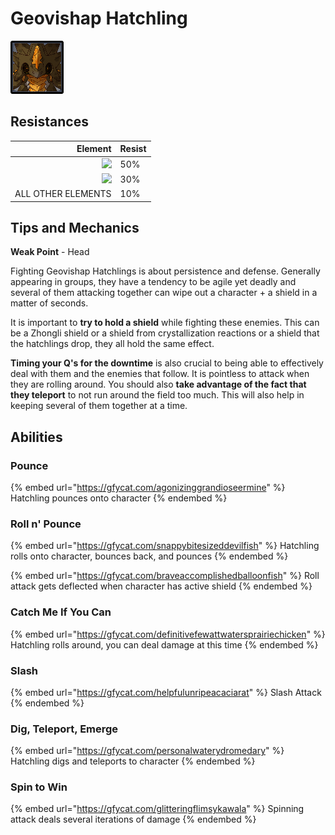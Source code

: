 # Geovishap Hatchling

![](../../.gitbook/assets/geovishap-young-.jpg)

## Resistances

|                                                                                                                                                                                                    Element | Resist |
| ---------------------------------------------------------------------------------------------------------------------------------------------------------------------------------------------------------: | ------ |
|    ![](https://firebasestorage.googleapis.com/v0/b/gitbook-28427.appspot.com/o/assets%2F-MVAGyyACcSzyzfmgy7f%2Fsync%2Fcb0b6d83e3899b9d4310fb78ce58ccad28b8c839.png?generation=1615182626007947\&alt=media) | 50%    |
| ​​​![](https://firebasestorage.googleapis.com/v0/b/gitbook-28427.appspot.com/o/assets%2F-MVAGyyACcSzyzfmgy7f%2Fsync%2F7db8ec0e8a47656e2367909ab5d65aa19effb930.png?generation=1615182626144273\&alt=media) | 30%    |
|                                                                                                                                                                                         ALL OTHER ELEMENTS | 10%    |

## Tips and Mechanics

**Weak Point** - Head

Fighting Geovishap Hatchlings is about persistence and defense. Generally appearing in groups, they have a tendency to be agile yet deadly and several of them attacking together can wipe out a character + a shield in a matter of seconds.&#x20;

It is important to **try to hold a shield** while fighting these enemies. This can be a Zhongli shield or a shield from crystallization reactions or a shield that the hatchlings drop, they all hold the same effect.

**Timing your Q's for the downtime** is also crucial to being able to effectively deal with them and the enemies that follow. It is pointless to attack when they are rolling around. You should also **take advantage of the fact that they teleport** to not run around the field too much. This will also help in keeping several of them together at a time.

## Abilities

### Pounce

{% embed url="https://gfycat.com/agonizinggrandioseermine" %}
Hatchling pounces onto character
{% endembed %}

### Roll n' Pounce

{% embed url="https://gfycat.com/snappybitesizeddevilfish" %}
Hatchling rolls onto character, bounces back, and pounces
{% endembed %}

{% embed url="https://gfycat.com/braveaccomplishedballoonfish" %}
Roll attack gets deflected when character has active shield
{% endembed %}

### Catch Me If You Can

{% embed url="https://gfycat.com/definitivefewattwatersprairiechicken" %}
Hatchling rolls around, you can deal damage at this time
{% endembed %}

### Slash

{% embed url="https://gfycat.com/helpfulunripeacaciarat" %}
Slash Attack
{% endembed %}

### Dig, Teleport, Emerge

{% embed url="https://gfycat.com/personalwaterydromedary" %}
Hatchling digs and teleports to character
{% endembed %}

### Spin to Win

{% embed url="https://gfycat.com/glitteringflimsykawala" %}
Spinning attack deals several iterations of damage
{% endembed %}
